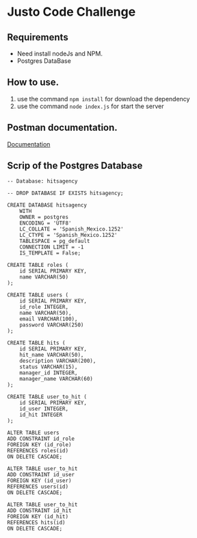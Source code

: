 # Justo Code Challenge

## Requirements
- Need install nodeJs and NPM.
- Postgres DataBase

## How to use.
1. use the command `npm install` for download the dependency
2. use the command `node index.js` for start the server

## Postman documentation.
[Documentation](https://documenter.getpostman.com/view/8070063/2s8YzL46TQ)

## Scrip of the Postgres Database
```
-- Database: hitsagency

-- DROP DATABASE IF EXISTS hitsagency;

CREATE DATABASE hitsagency
    WITH
    OWNER = postgres
    ENCODING = 'UTF8'
    LC_COLLATE = 'Spanish_Mexico.1252'
    LC_CTYPE = 'Spanish_Mexico.1252'
    TABLESPACE = pg_default
    CONNECTION LIMIT = -1
    IS_TEMPLATE = False;

CREATE TABLE roles (
	id SERIAL PRIMARY KEY,
	name VARCHAR(50)
);

CREATE TABLE users (
	id SERIAL PRIMARY KEY,
	id_role INTEGER,
	name VARCHAR(50),
	email VARCHAR(100),
	password VARCHAR(250)
);

CREATE TABLE hits (
	id SERIAL PRIMARY KEY,
	hit_name VARCHAR(50),
	description VARCHAR(200),
	status VARCHAR(15),
	manager_id INTEGER,
	manager_name VARCHAR(60)
);

CREATE TABLE user_to_hit (
	id SERIAL PRIMARY KEY,
	id_user INTEGER,
	id_hit INTEGER
);

ALTER TABLE users
ADD CONSTRAINT id_role
FOREIGN KEY (id_role)
REFERENCES roles(id)
ON DELETE CASCADE;

ALTER TABLE user_to_hit
ADD CONSTRAINT id_user
FOREIGN KEY (id_user)
REFERENCES users(id)
ON DELETE CASCADE;

ALTER TABLE user_to_hit
ADD CONSTRAINT id_hit
FOREIGN KEY (id_hit)
REFERENCES hits(id)
ON DELETE CASCADE;
``` 